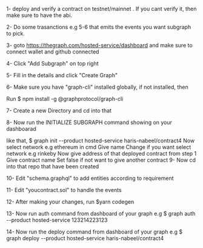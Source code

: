 1- deploy and verify a contract on testnet/mainnet . If you cant verify it, then make sure to have the abi.

2- Do some trasanctions e.g 5-6 that emits the events you want subgraph to pick.

3- goto https://thegraph.com/hosted-service/dashboard   and make sure to connect wallet and github connected

4- Click "Add Subgraph" on top right

5- Fill in the details and click "Create Graph"

6- Make sure you have "graph-cli" installed globally, if not installed, then

Run $ npm install -g @graphprotocol/graph-cli

7- Create a new Directory and cd into that

8- Now run the INITIALIZE SUBGRAPH command showing on your dashboarad

like that, 
$ graph init --product hosted-service haris-nabeel/contract4
Now select network e.g ethereum in cmd
Give name
Change if you want
select network e.g rinkeby
Now give address of that deployed contract from step 1
Give contract name
Set false if not want to give another contract
9- Now cd into that repo that have been created 

10- Edit "schema.graphql" to add entities according to requirement

11- Edit "youcontract.sol" to handle the events

12- After making your changes, run $yarn codegen

13- Now run auth command from dashboard of your graph e.g
$ graph auth --product hosted-service 123214223123

14- Now run the deploy command from dashboard of your graph e.g 
$ graph deploy --product hosted-service haris-nabeel/contract4
